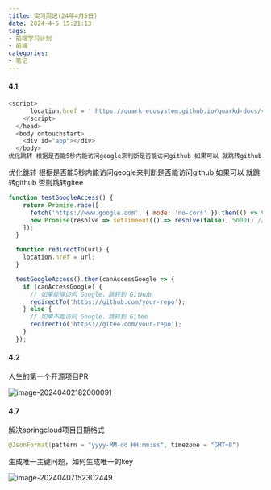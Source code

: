 ```yaml
---
title: 实习周记(24年4月5日)
date: 2024-4-5 15:21:13
tags:
- 前端学习计划
- 前端
categories: 
- 笔记
---
```


#### 4.1

```js
<script>
      location.href = ' https://quark-ecosystem.github.io/quarkd-docs/vue';
    </script>
  </head>
  <body ontouchstart>
    <div id="app"></div>
  </body>
优化跳转 根据是否能5秒内能访问geogle来判断是否能访问github 如果可以 就跳转github 否则跳转gitee
```

优化跳转 根据是否能5秒内能访问geogle来判断是否能访问github 如果可以 就跳转github 否则跳转gitee

```js
function testGoogleAccess() {
    return Promise.race([
      fetch('https://www.google.com', { mode: 'no-cors' }).then(() => true).catch(() => false),
      new Promise(resolve => setTimeout(() => resolve(false), 5000)) // 5秒超时
    ]);
  }

  function redirectTo(url) {
    location.href = url;
  }

  testGoogleAccess().then(canAccessGoogle => {
    if (canAccessGoogle) {
      // 如果能够访问 Google，跳转到 GitHub
      redirectTo('https://github.com/your-repo');
    } else {
      // 如果不能访问 Google，跳转到 Gitee
      redirectTo('https://gitee.com/your-repo');
    }
  });
```

#### 4.2

人生的第一个开源项目PR

![image-20240402182000091](https://36038098-1323630637.cos.ap-nanjing.myqcloud.com/images/image-20240402182000091.png)

#### 4.7

解决springcloud项目日期格式

```java
@JsonFormat(pattern = "yyyy-MM-dd HH:mm:ss", timezone = "GMT+8")
```

生成唯一主键问题，如何生成唯一的key

![image-20240407152302449](https://36038098-1323630637.cos.ap-nanjing.myqcloud.com/images/image-20240407152302449.png)

